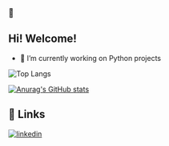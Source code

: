 ### 👋
<!--
**Luketss/Luketss** is a ✨ _special_ ✨ repository because its `README.md` (this file) appears on your GitHub profile.

Here are some ideas to get you started:

- 🔭 I’m currently working on ...
- 🌱 I’m currently learning ...
- 👯 I’m looking to collaborate on ...
- 🤔 I’m looking for help with ...
- 💬 Ask me about ...
- 📫 How to reach me: ...
- 😄 Pronouns: ...
- ⚡ Fun fact: ...
-->
## Hi! Welcome!

- 🔭 I’m currently working on Python projects

![Top Langs](https://github-readme-stats.vercel.app/api/top-langs/?username=Luketss)
<!--![Top Langs](https://github-readme-stats.vercel.app/api/top-langs/?username=Luketss&hide_progress=true)-->

[![Anurag's GitHub stats](https://github-readme-stats.vercel.app/api?username=Luketss)](https://github.com/anuraghazra/github-readme-stats)

## 🔗 Links
[![linkedin](https://img.shields.io/badge/linkedin-0A66C2?style=for-the-badge&logo=linkedin&logoColor=white)](https://www.linkedin.com/in/lucassilluzio/)

